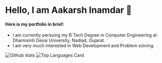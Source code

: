 <h1>Hello, I am Aakarsh Inamdar 👋</h1>

<h4>
Here is my portfolio in brief:
</h4>

<ul>
  <li> I am currently persuing my B Tech Degree in Computer Engineering at Dharmsinh Desai University, Nadiad, Gujarat.</li>
  <li> I am very much interested in Web Development and Problem solving. </li>
 </ul>

![Github stats](https://github-readme-stats.vercel.app/api?username=AakarshInamdar&theme=highcontrast&show_icons=true&count_private=true)
![Top Languages Card](https://github-readme-stats.vercel.app/api/top-langs/?username=shinokada&layout=compact)

